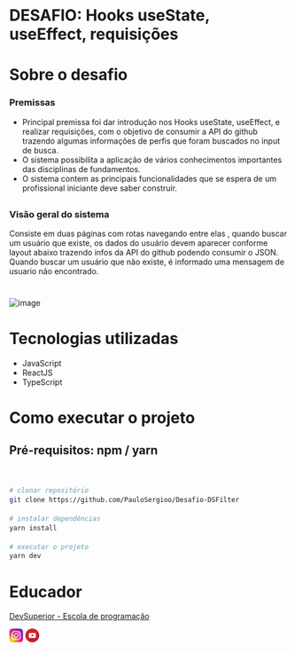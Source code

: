 # DESAFIO: Hooks useState, useEffect, requisições

# Sobre o desafio

### Premissas

- Principal premissa foi dar introdução nos Hooks useState, useEffect, e realizar requisições,
com o objetivo de consumir a API do github trazendo algumas informações de perfis que foram buscados no input de busca.
- O sistema possibilita a aplicação de vários conhecimentos importantes das
disciplinas de fundamentos.
- O sistema contem as principais funcionalidades que se espera de um
profissional iniciante deve saber construir.

## 

### Visão geral do sistema

Consiste em duas páginas com rotas navegando entre elas , quando buscar um usuário que existe, os dados do usuário devem aparecer conforme layout abaixo trazendo infos
da API do github podendo consumir o JSON. Quando buscar um usuário que não existe, é informado uma mensagem de usuario não encontrado.

#

![image](https://user-images.githubusercontent.com/88008441/220163342-2373075f-fc35-4aa7-bf44-2df3d21ec449.png)


# Tecnologias utilizadas

- JavaScript
- ReactJS
- TypeScript

# Como executar o projeto

## Pré-requisitos: npm / yarn

```bash


# clonar repositório
git clone https://github.com/PauloSergioo/Desafio-DSFilter

# instalar dependências
yarn install

# executar o projeto
yarn dev

```

# Educador

[DevSuperior - Escola de programação](https://devsuperior.com.br/)

[![DevSuperior no Instagram](https://raw.githubusercontent.com/devsuperior/bds-assets/main/ds/ig-icon.png)](https://instagram.com/devsuperior.ig) ![DevSuperior no Youtube](https://raw.githubusercontent.com/devsuperior/bds-assets/main/ds/yt-icon.png)
